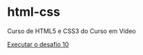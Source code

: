 # html-css
 Curso de HTML5 e CSS3 do Curso em Vídeo

<a href="https://julioo-cesar.github.io/html-css/desafios/desafio10/index.html">Executar o desafio 10</a>
